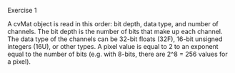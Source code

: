 Exercise 1

A cvMat object is read in this order: bit depth, data type, and number of channels.  The bit depth is the number of bits that make up each channel.  The data type of the channels can be 32-bit floats (32F), 16-bit unsigned integers (16U), or other types.  A pixel value is equal to 2 to an exponent equal to the number of bits (e.g. with 8-bits, there are 2^8 = 256 values for a pixel).
